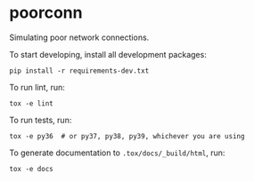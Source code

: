 # poorconn

Simulating poor network connections.

To start developing, install all development packages:

    pip install -r requirements-dev.txt

To run lint, run:

    tox -e lint

To run tests, run:

    tox -e py36  # or py37, py38, py39, whichever you are using

To generate documentation to `.tox/docs/_build/html`, run:

    tox -e docs
